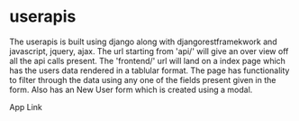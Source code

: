 # userapis

The userapis is built using django along with djangorestframekwork and javascript, jquery, ajax.
The url starting from 'api/' will give an over view off all the api calls present.
The 'frontend/' url will land on a index page which has the users data rendered in a tablular format.
The page has functionality to filter through the data using any one of the fields present given in the form.
Also has an New User form which is created using a modal.


<a src='https://userapis.herokuapp.com'>App Link</a> 
